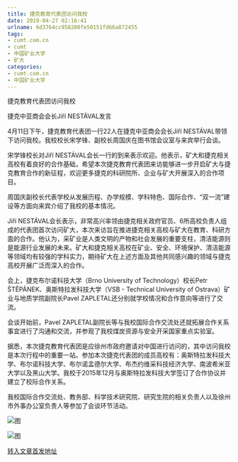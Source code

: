 ```yaml
---
title: 捷克教育代表团访问我校
date: 2019-04-27 02:16:41
urlname: 6d3764cc958200fe50151fd66a872455
tags: 
- cumt.com.cn
- cumt
- 中国矿业大学
- 矿大
categories:
- cumt.com.cn
- 中国矿业大学
---
```


捷克教育代表团访问我校

捷克中亚商会会长Jiří NESTÁVAL发言

4月11日下午，捷克教育代表团一行22人在捷克中亚商会会长Jiří NESTÁVAL带领下访问我校。我校校长宋学锋、副校长周国庆在图书馆会议室与来宾举行会谈。

宋学锋校长对Jiří NESTÁVAL会长一行的到来表示欢迎。他表示，矿大和捷克相关高校有着良好的合作基础，希望本次捷克教育代表团来访能够进一步开启矿大与捷克教育合作的新征程，欢迎更多捷克的科研院所、企业与矿大开展深入的合作项目。

周国庆副校长代表学校从发展历程、办学规模、学科特色、国际合作、“双一流”建设等方面向来宾介绍了我校的基本情况。

Jiří NESTÁVAL会长表示，非常高兴率领由捷克相关政府官员、6所高校负责人组成的代表团首次访问矿大，本次来访旨在推进捷克相关高校与矿大在教育、科研方面的合作。他认为，采矿业是人类文明的产物和社会发展的重要支柱，清洁能源则是能源行业发展的未来。矿大和捷克相关高校在矿业、安全、环境保护、清洁能源等领域均有较强的学科实力，期待矿大在上述方面及其他共同感兴趣的领域与捷克高校开展广泛而深入的合作。

会上，捷克布尔诺科技大学（Brno University of Technology）校长Petr ŠTĚPÁNEK、奥斯特拉发科技大学（VSB - Technical University of Ostrava）矿业与地质学院副院长Pavel ZAPLETAL还分别就学校情况和合作意向等进行了交流。

会谈开始前，Pavel ZAPLETAL副院长等与我校国际合作交流处还就拓展合作关系事宜进行了沟通和交流，并参观了我校煤炭资源与安全开采国家重点实验室。

据悉，本次捷克教育代表团是应徐州市政府邀请对中国进行访问的，其中访问我校是本次行程中的重要一站。参加本次捷克代表团的成员高校有：奥斯特拉发科技大学、布尔诺科技大学、布尔诺孟德尔大学、布杰约维采科技经济大学、南波希米亚大学以及黑山大学。我校于2015年12月与奥斯特拉发科技大学签订了合作协议并建立了校际合作关系。

我校国际合作交流处、教务部、科学技术研究院、研究生院的相关负责人以及徐州市外事办公室负责人等参加了会谈环节活动。

![图](http://xwzx.cumt.edu.cn/_upload/article/images/c5/05/03242d894ab893a1be67762c1430/231eff20-c2f8-4df5-bf24-4894c160cc10.jpg)

![图](http://xwzx.cumt.edu.cn/_upload/article/images/c5/05/03242d894ab893a1be67762c1430/a7cf5c09-4fd1-4e43-9413-d8121f775cf3.jpg)

[转入文章首发地址](http://xwzx.cumt.edu.cn/ec/cd/c513a519373/page.htm)